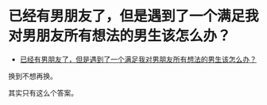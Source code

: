 # 已经有男朋友了，但是遇到了一个满足我对男朋友所有想法的男生该怎么办？

- [已经有男朋友了，但是遇到了一个满足我对男朋友所有想法的男生该怎么办？](https://www.zhihu.com/question/407692864/answer/1449094155)


换到不想再换。

其实只有这么个答案。